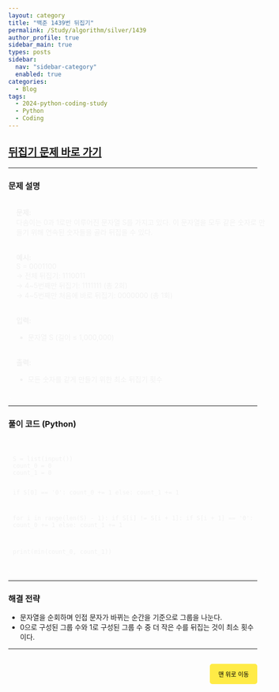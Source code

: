 ```yaml
---
layout: category
title: "백준 1439번 뒤집기"
permalink: /Study/algorithm/silver/1439
author_profile: true
sidebar_main: true
types: posts
sidebar:
  nav: "sidebar-category"
  enabled: true
categories:
  - Blog
tags:
  - 2024-python-coding-study
  - Python
  - Coding
---
```


## [뒤집기 문제 바로 가기](https://www.acmicpc.net/problem/1439)

---

### 문제 설명

<div style="border: 1px solid rgba(255, 255, 255, 0.2); padding: 15px; border-radius: 5px; background-color: rgba(255, 255, 255, 0.05); color: #f1f1f1; width: 100%; text-align: left;">
<b>문제:</b><br>
다솜이는 0과 1로만 이루어진 문자열 S를 가지고 있다.  
이 문자열을 모두 같은 숫자로 만들기 위해 연속된 숫자들을 골라 뒤집을 수 있다.<br><br>

<b>예시:</b><br>
S = 0001100  
→ 전체 뒤집기: 1110011  
→ 4~5번째만 뒤집기: 1111111 (총 2회)<br>
→ 4~5번째만 처음에 바로 뒤집기: 0000000 (총 1회)<br><br>

<b>입력:</b><br>
- 문자열 S (길이 ≤ 1,000,000)<br><br>

<b>출력:</b><br>
- 모든 숫자를 같게 만들기 위한 최소 뒤집기 횟수
</div>

---

### 풀이 코드 (Python)

<link rel="stylesheet" href="https://cdnjs.cloudflare.com/ajax/libs/highlight.js/11.8.0/styles/atom-one-dark.min.css">
<script src="https://cdnjs.cloudflare.com/ajax/libs/highlight.js/11.8.0/highlight.min.js"></script>
<script>hljs.highlightAll();</script>

<div style="padding:8px; border: 1px solid rgba(255, 255, 255, 0.2); border-radius:5px; background-color: rgba(255, 255, 255, 0.05); color: #f1f1f1; width: 100%; font-family: monospace;">
<pre><code class="python">
S = list(input())
count_0 = 0
count_1 = 0

if S[0] == '0':
    count_0 += 1
else:
    count_1 += 1

for i in range(len(S) - 1):
    if S[i] != S[i + 1]:
        if S[i + 1] == '0':
            count_0 += 1
        else:
            count_1 += 1

print(min(count_0, count_1))
</code></pre>
</div>

---

### 해결 전략

- 문자열을 순회하며 인접 문자가 바뀌는 순간을 기준으로 그룹을 나눈다.
- 0으로 구성된 그룹 수와 1로 구성된 그룹 수 중 더 작은 수를 뒤집는 것이 최소 횟수이다.

---

<div style="text-align: right; margin-top: 30px;">
  <button onclick="scrollToTop()" style="
    padding: 10px 15px;
    background-color: #FFEB46;
    color: black;
    border: 2px solid #FFEB46;
    border-radius: 5px;
    cursor: pointer;
    font-size: 12px;">
    맨 위로 이동
  </button>
</div>

<script>
function scrollToTop() {
  window.scrollTo({ top: 0, behavior: 'smooth' });
}
</script>
